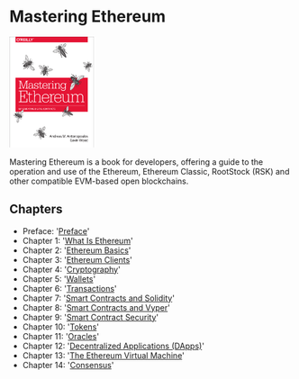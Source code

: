 # Mastering Ethereum

![Mastering Ethereum Cover](images/cover_thumb.png)

Mastering Ethereum is a book for developers, offering a guide to the operation and use of the Ethereum, Ethereum Classic, RootStock (RSK) and other compatible EVM-based open blockchains.

## Chapters
+ Preface: '[Preface](./preface.asciidoc)'
+ Chapter 1: '[What Is Ethereum](./01what-is.asciidoc)'
+ Chapter 2: '[Ethereum Basics](./02intro.asciidoc)'
+ Chapter 3: '[Ethereum Clients](./03clients.asciidoc)'
+ Chapter 4: '[Cryptography](./04keys-addresses.asciidoc)'
+ Chapter 5: '[Wallets](./05wallets.asciidoc)'
+ Chapter 6: '[Transactions](./06transactions.asciidoc)'
+ Chapter 7: '[Smart Contracts and Solidity](./07smart-contracts-solidity.asciidoc)'
+ Chapter 8: '[Smart Contracts and Vyper](./08smart-contracts-vyper.asciidoc)'
+ Chapter 9: '[Smart Contract Security](./09smart-contracts-security.asciidoc)'
+ Chapter 10: '[Tokens](./10tokens.asciidoc)'
+ Chapter 11: '[Oracles](./11oracles.asciidoc)'
+ Chapter 12: '[Decentralized Applications (DApps)](./12dapps.asciidoc)'
+ Chapter 13: '[The Ethereum Virtual Machine](./13evm.asciidoc)'
+ Chapter 14: '[Consensus](./14consensus.asciidoc)'
